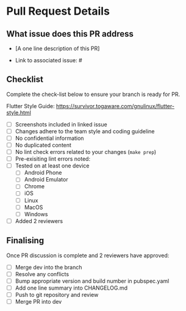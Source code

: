 # Pull Request Details

## What issue does this PR address

- [A one line description of this PR]

- Link to associated issue: #

## Checklist

Complete the check-list below to ensure your branch is ready for PR.

Flutter Style Guide: https://survivor.togaware.com/gnulinux/flutter-style.html

- [ ] Screenshots included in linked issue
- [ ] Changes adhere to the team style and coding guideline
- [ ] No confidential information
- [ ] No duplicated content
- [ ] No lint check errors related to your changes (`make prep`)
- [ ] Pre-exisiting lint errors noted: 
- [ ] Tested on at least one device
  - [ ] Android Phone
  - [ ] Android Emulator
  - [ ] Chrome
  - [ ] iOS
  - [ ] Linux
  - [ ] MacOS
  - [ ] Windows
- [ ] Added 2 reviewers

## Finalising

Once PR discussion is complete and 2 reviewers have approved:

- [ ] Merge dev into the branch
- [ ] Resolve any conflicts
- [ ] Bump appropriate version and build number in pubspec.yaml
- [ ] Add one line summary into CHANGELOG.md
- [ ] Push to git repository and review
- [ ] Merge PR into dev
